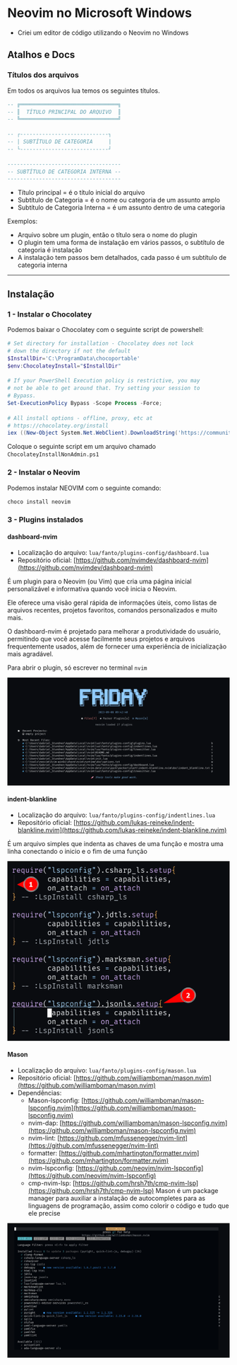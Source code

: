 # Neovim no Microsoft Windows

- Criei um editor de código utilizando o Neovim no Windows

## Atalhos e Docs

### Títulos dos arquivos

Em todos os arquivos lua temos os seguintes títulos.

```lua
-- ╔═══════════════════════════════╗
-- ║  TÍTULO PRINCIPAL DO ARQUIVO  ║
-- ╚═══════════════════════════════╝

-- ┌----------------------------┐
-- | SUBTÍTULO DE CATEGORIA     |
-- └----------------------------┘

------------------------------------
-- SUBTÍTULO DE CATEGORIA INTERNA --
------------------------------------
```
- Título principal = é o título inicial do arquivo
- Subtítulo de Categoria = é o nome ou categoria de um assunto amplo
- Subtítulo de Categoria Interna = é um assunto dentro de uma categoria

Exemplos:

- Arquivo sobre um plugin, então o título sera o nome do plugin
- O plugin tem uma forma de instalação em vários passos, o subtítulo de categoria é instalação
- A instalação tem passos bem detalhados, cada passo é um subtítulo de categoria interna

---


## Instalação

### 1 - Instalar o Chocolatey

Podemos baixar o Chocolatey com o seguinte script de powershell:

```powershell
# Set directory for installation - Chocolatey does not lock
# down the directory if not the default
$InstallDir='C:\ProgramData\chocoportable'
$env:ChocolateyInstall="$InstallDir"

# If your PowerShell Execution policy is restrictive, you may
# not be able to get around that. Try setting your session to
# Bypass.
Set-ExecutionPolicy Bypass -Scope Process -Force;

# All install options - offline, proxy, etc at
# https://chocolatey.org/install
iex ((New-Object System.Net.WebClient).DownloadString('https://community.chocolatey.org/install.ps1'))
```

Coloque o seguinte script em um arquivo chamado `ChocolateyInstallNonAdmin.ps1`

### 2 - Instalar o Neovim

Podemos instalar NEOVIM com o seguinte comando:

```powershell
choco install neovim
```

### 3 - Plugins instalados

#### dashboard-nvim

- Localização do arquivo: `lua/fanto/plugins-config/dashboard.lua`
- Repositório oficial: [https://github.com/nvimdev/dashboard-nvim](https://github.com/nvimdev/dashboard-nvim)

É um plugin para o Neovim (ou Vim) que cria uma página inicial personalizável e informativa quando você inicia o Neovim. 

Ele oferece uma visão geral rápida de informações úteis, como listas de arquivos recentes, projetos favoritos, comandos personalizados e muito mais. 

O dashboard-nvim é projetado para melhorar a produtividade do usuário, permitindo que você acesse facilmente seus projetos e arquivos frequentemente usados, além de fornecer uma experiência de inicialização mais agradável.

Para abrir o plugin, só escrever no terminal `nvim`

<p align="center">
    <img src="images/dashboard.png">
</p>

#### indent-blankline

- Localização do arquivo: `lua/fanto/plugins-config/indentlines.lua`
- Repositório oficial: [https://github.com/lukas-reineke/indent-blankline.nvim](https://github.com/lukas-reineke/indent-blankline.nvim)

É um arquivo simples que indenta as chaves de uma função e mostra uma linha conectando o inicio e o fim de uma função

<p align="center">
    <img src="images/indent-blankline.png">
</p>

#### Mason

- Localização do arquivo: `lua/fanto/plugins-config/mason.lua`
- Repositório oficial: [https://github.com/williamboman/mason.nvim](https://github.com/williamboman/mason.nvim)
- Dependências:
    - Mason-lspconfig: [https://github.com/williamboman/mason-lspconfig.nvim](https://github.com/williamboman/mason-lspconfig.nvim)
    - nvim-dap: [https://github.com/williamboman/mason-lspconfig.nvim](https://github.com/williamboman/mason-lspconfig.nvim)
    - nvim-lint: [https://github.com/mfussenegger/nvim-lint](https://github.com/mfussenegger/nvim-lint)
    - formatter: [https://github.com/mhartington/formatter.nvim](https://github.com/mhartington/formatter.nvim)
    - nvim-lspconfig: [https://github.com/neovim/nvim-lspconfig](https://github.com/neovim/nvim-lspconfig)
    - cmp-nvim-lsp: [https://github.com/hrsh7th/cmp-nvim-lsp](https://github.com/hrsh7th/cmp-nvim-lsp)
Mason é um package manager para auxiliar a instalação de autocompletes para as linguagens de programação, assim como colorir o código e tudo que ele precise


<p align="center">
    <img src="images/mason.png">
</p>

